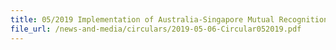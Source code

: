 ```yaml
---
title: 05/2019 Implementation of Australia-Singapore Mutual Recognition Arrangement
file_url: /news-and-media/circulars/2019-05-06-Circular052019.pdf
---
```

